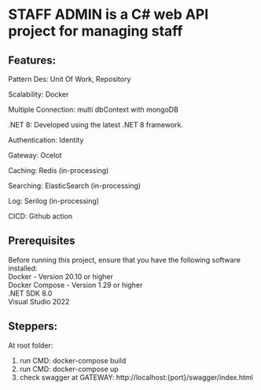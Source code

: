 # STAFF ADMIN is a C# web API project for managing staff<br />

## Features: <br />

Pattern Des: Unit Of Work, Repository <br />

Scalability: Docker <br />

Multiple Connection: multi dbContext with mongoDB <br />

.NET 8: Developed using the latest .NET 8 framework. <br />

Authentication: Identity <br />

Gateway: Ocelot <br />

Caching: Redis (in-processing) <br />

Searching: ElasticSearch (in-processing) <br />

Log: Serilog (in-processing) <br />

CICD: Github action <br />

## Prerequisites <br />

Before running this project, ensure that you have the following software installed:<br />
Docker - Version 20.10 or higher<br />
Docker Compose - Version 1.29 or higher<br />
.NET SDK 8.0<br />
Visual Studio 2022<br />

## Steppers: <br />
At root folder: <br />
1. run CMD: docker-compose build <br />
2. run CMD: docker-compose up <br />
3. check swagger at GATEWAY: http://localhost:{port}/swagger/index.html <br />
